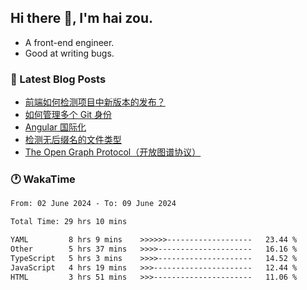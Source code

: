 ## Hi there 👋, I'm hai zou.

- A front-end engineer.
- Good at writing bugs.

### 📖 Latest Blog Posts
<!-- BLOG-POST-LIST:START -->
- [前端如何检测项目中新版本的发布？](https://www.luckyzh.cn/angular/version-update/)
- [如何管理多个 Git 身份](https://www.luckyzh.cn/git/multi-git-identity/)
- [Angular 国际化](https://www.luckyzh.cn/angular/i18n/)
- [检测无后缀名的文件类型](https://www.luckyzh.cn/js/filetype-check/)
- [The Open Graph Protocol（开放图谱协议）](https://www.luckyzh.cn/website/open-graph-protocol/)
<!-- BLOG-POST-LIST:END -->

### 🕐 WakaTime
<!--START_SECTION:waka-->

```txt
From: 02 June 2024 - To: 09 June 2024

Total Time: 29 hrs 10 mins

YAML         8 hrs 9 mins    >>>>>>-------------------   23.44 %
Other        5 hrs 37 mins   >>>>---------------------   16.16 %
TypeScript   5 hrs 3 mins    >>>>---------------------   14.52 %
JavaScript   4 hrs 19 mins   >>>----------------------   12.44 %
HTML         3 hrs 51 mins   >>>----------------------   11.06 %
```

<!--END_SECTION:waka-->
